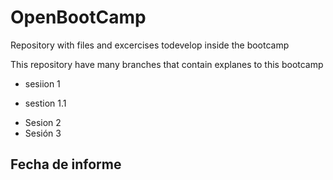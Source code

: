# OpenBootCamp
Repository with files and excercises todevelop inside the bootcamp

This repository have many branches that contain explanes to this bootcamp
* sesiion 1
- sestion 1.1
* Sesion 2
* Sesión 3 
## Fecha de informe
